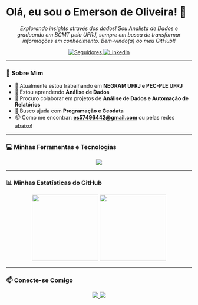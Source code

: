 # Olá, eu sou o Emerson de Oliveira! 👋

<p align="center">
  <em>Explorando insights através dos dados! Sou Analista de Dados e graduando em BCMT pela UFRJ, sempre em busca de transformar informações em conhecimento. Bem-vindo(a) ao meu GitHub!!</em>
</p>

<div align="center">
  <a href="https://github.com/EMERSONOL?tab=followers">
    <img alt="Seguidores" src="https://custom-icon-badges.demolab.com/github/followers/EMERSONOL?color=236ad3&labelColor=1155ba&style=for-the-badge&logo=github&label=Seguidores&logoColor=white"/>
  </a>
  <a href="https://www.linkedin.com/in/emerson-o-a07182aa">
    <img alt="LinkedIn" src="https://img.shields.io/badge/LinkedIn-0077B5?style=for-the-badge&logo=linkedin&logoColor=white"/>
  </a>
</div>

---

### 🚀 Sobre Mim

- 🔭 Atualmente estou trabalhando em **NEGRAM UFRJ e PEC-PLE UFRJ**
- 🌱 Estou aprendendo **Análise de Dados**
- 👯 Procuro colaborar em projetos de **Análise de Dados e Automação de Relatórios**
- 🤔 Busco ajuda com **Programação e Geodata**
- 📫 Como me encontrar: **es57496442@gmail.com** ou pelas redes abaixo!

---

### 💻 Minhas Ferramentas e Tecnologias

<p align="center">
  <a href="https://skillicons.dev">
    <img src="https://skillicons.dev/icons?i=qgis,python,pycharm,r,pandas,unity,vscodium,git,github,docker,postgresql,js,HTML,CSS,figma&perline=9" />
  </a>
</p>

---

### 📊 Minhas Estatísticas do GitHub

<div align="center">
  <img height="180em" src="https://github-readme-stats.vercel.app/api?username=EMERSONOL&show_icons=true&theme=tokyonight&include_all_commits=true&count_private=true&locale=pt-br"/>
  <img height="180em" src="https://github-readme-stats.vercel.app/api/top-langs/?username=EMERSONOL&layout=compact&langs_count=7&theme=tokyonight&locale=pt-br"/>
</div>

---

### 📫 Conecte-se Comigo

<p align="center">
  <a href="https://www.linkedin.com/in/emerson-o-a07182aa">
    <img src="https://img.shields.io/badge/LinkedIn-0077B5?style=for-the-badge&logo=linkedin&logoColor=white" />
  </a>
  <a href="mailto:es57496442@gmail.com">
    <img src="https://img.shields.io/badge/Gmail-D14836?style=for-the-badge&logo=gmail&logoColor=white" />
  </a>
</p>
